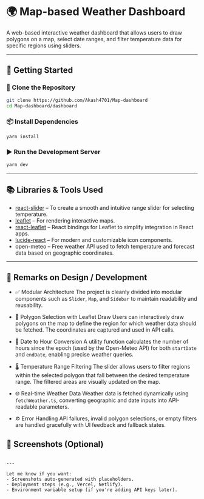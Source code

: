 
# 🌍 Map-based Weather Dashboard

A web-based interactive weather dashboard that allows users to draw polygons on a map, select date ranges, and filter temperature data for specific regions using sliders.

---

## 🚀 Getting Started

### 🧾 Clone the Repository

```bash
git clone https://github.com/Akash4701/Map-dashboard
cd Map-dashboard/dashboard
````

### 📦 Install Dependencies

```bash
yarn install
```

### ▶️ Run the Development Server

```bash
yarn dev
```

---

## 📚 Libraries & Tools Used

* [react-slider](https://www.npmjs.com/package/react-slider) – To create a smooth and intuitive range slider for selecting temperature.
* [leaflet](https://leafletjs.com/) – For rendering interactive maps.
* [react-leaflet](https://react-leaflet.js.org/) – React bindings for Leaflet to simplify integration in React apps.
* [lucide-react](https://www.npmjs.com/package/lucide-react) – For modern and customizable icon components.
* open-meteo – Free weather API used to fetch temperature and forecast data based on geographic coordinates.

---

## 🧠 Remarks on Design / Development

* ✅ Modular Architecture
  The project is cleanly divided into modular components such as `Slider`, `Map`, and `Sidebar` to maintain readability and reusability.

* 🧭 Polygon Selection with Leaflet Draw
  Users can interactively draw polygons on the map to define the region for which weather data should be fetched. The coordinates are captured and used in API calls.

* 📅 Date to Hour Conversion
  A utility function calculates the number of hours since the epoch (used by the Open-Meteo API) for both `startDate` and `endDate`, enabling precise weather queries.

* 🌡️ Temperature Range Filtering
  The slider allows users to filter regions within the selected polygon that fall between the desired temperature range. The filtered areas are visually updated on the map.

* 🌐 Real-time Weather Data
  Weather data is fetched dynamically using `fetchWeather.ts`, converting geographic and date inputs into API-readable parameters.

* ⚙️ Error Handling
  API failures, invalid polygon selections, or empty filters are handled gracefully with UI feedback and fallback states.

## 📸 Screenshots (Optional)





```

---

Let me know if you want:
- Screenshots auto-generated with placeholders.
- Deployment steps (e.g., Vercel, Netlify).
- Environment variable setup (if you're adding API keys later).
```
